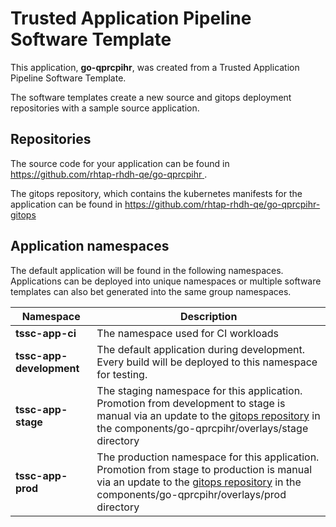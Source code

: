 # Trusted Application Pipeline Software Template

This application, **go-qprcpihr**, was created from a Trusted Application Pipeline Software Template.

The software templates create a new source and gitops deployment repositories with a sample source application. 

## Repositories

The source code for your application can be found in [https://github.com/rhtap-rhdh-qe/go-qprcpihr ](https://github.com/rhtap-rhdh-qe/go-qprcpihr ).
 
The gitops repository, which contains the kubernetes manifests for the application can be found in 
[https://github.com/rhtap-rhdh-qe/go-qprcpihr-gitops ](https://github.com/rhtap-rhdh-qe/go-qprcpihr-gitops ) 

## Application namespaces 

The default application will be found in the following namespaces. Applications can be deployed into unique namespaces or multiple software templates can also bet generated into the same group namespaces.  

|  Namespace   |  Description   |  
| -------- | -------- |
| **tssc-app-ci** | The namespace used for CI workloads |
| **tssc-app-development** | The default application during development. Every build will be deployed to this namespace for testing. |
| **tssc-app-stage** | The staging namespace for this application. Promotion from development to stage is manual via an update to the [gitops repository](https://github.com/rhtap-rhdh-qe/go-qprcpihr-gitops ) in the components/go-qprcpihr/overlays/stage directory |
| **tssc-app-prod** | The production namespace for this application. Promotion from stage to production is manual via an update to the [gitops repository](https://github.com/rhtap-rhdh-qe/go-qprcpihr-gitops ) in the components/go-qprcpihr/overlays/prod directory |